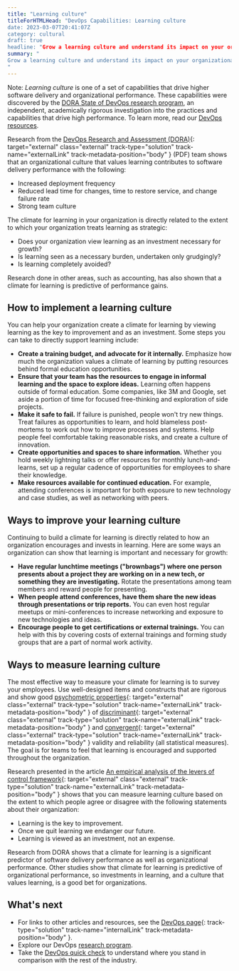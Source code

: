 ```yaml
---
title: "Learning culture"
titleForHTMLHead: "DevOps Capabilities: Learning culture
date: 2023-03-07T20:41:07Z
category: cultural
draft: true
headline: "Grow a learning culture and understand its impact on your organizational performance."
summary: "
Grow a learning culture and understand its impact on your organizational performance.
"
---
```


Note: *Learning culture* is one of a set of capabilities that drive higher
software delivery and organizational performance.  These capabilities were
discovered by the
[DORA State of DevOps research program](https://www.devops-research.com/research.html),
an independent, academically rigorous investigation into the practices and
capabilities that drive high performance. To learn more, read our
[DevOps resources](/devops).

Research from the [DevOps Research and Assessment (DORA)](https://services.google.com/fh/files/misc/state-of-devops-2014.pdf){: target="external" class="external" track-type="solution" track-name="externalLink" track-metadata-position="body" }
(PDF) team shows that an
organizational culture that values learning contributes to
software delivery performance with the following:

-   Increased deployment frequency
-   Reduced lead time for changes, time to restore service, and change failure rate
-   Strong team culture

The climate for learning in your organization is directly related to the extent
to which your organization treats learning as strategic:

-  Does your organization
    view learning as an investment necessary for growth?
-  Is learning seen as a necessary burden, undertaken only grudgingly?
-  Is learning completely avoided?

Research done in other areas, such as accounting, has also shown that a climate
for learning is predictive of performance gains.

## How to implement a learning culture

You can help your organization create a climate for learning by viewing
learning as the key to improvement and as an investment. Some steps you can take
 to directly support learning include:

-   **Create a training budget, and advocate for it internally.** Emphasize
    how much the organization values a climate of learning by putting resources
    behind formal education opportunities.
-   **Ensure that your team has the resources to engage in informal
    learning and the space to explore ideas.** Learning often happens outside
    of formal education. Some companies, like 3M and Google, set aside a
    portion of time for focused
    free-thinking and exploration of side projects.
-   **Make it safe to fail.** If failure is punished, people won't try new
    things. Treat failures as opportunities to learn, and hold blameless
    post-mortems to work out how to improve processes and systems. Help people
    feel comfortable taking reasonable risks, and create a culture of innovation.
-   **Create opportunities and spaces to share information.** Whether you
    hold weekly lightning talks or offer resources for monthly
    lunch-and-learns, set up a regular cadence of opportunities for employees
    to share their knowledge.
-   **Make resources available for continued education.** For example,
    attending conferences is important for both exposure to new technology and
    case studies, as well as networking with peers.

## Ways to improve your learning culture

Continuing to build a climate for learning is directly related to how an
organization encourages and invests in learning. Here are some ways an
organization can show that learning is important and necessary for growth:

-   **Have regular lunchtime meetings ("brownbags") where one person
    presents about a project they are working on in a new tech, or something
    they are investigating.** Rotate the presentations among team members and
    reward people for presenting.
-   **When people attend conferences, have them share the new ideas through
    presentations or trip reports.** You can even host regular meetups or
    mini-conferences to increase networking and exposure to new technologies
    and ideas.
-   **Encourage people to get certifications or external trainings.** You
    can help with this by covering costs of external trainings and forming
    study groups that are a part of normal work activity.

## Ways to measure learning culture

The most effective way to measure your climate for learning is to survey
your employees. Use well-designed items and constructs that are rigorous and
show good
[psychometric properties](https://wikipedia.org/wiki/Psychometrics){: target="external" class="external" track-type="solution" track-name="externalLink" track-metadata-position="body" }
of
[discriminant](https://wikipedia.org/wiki/Discriminant_validity){: target="external" class="external" track-type="solution" track-name="externalLink" track-metadata-position="body" }
and
[convergent](https://wikipedia.org/wiki/Convergent_validity){: target="external" class="external" track-type="solution" track-name="externalLink" track-metadata-position="body" }
validity and
reliability (all statistical measures). The goal is for teams to feel that
learning is encouraged and supported throughout the organization.

Research presented in the article
[An empirical analysis of the levers of control framework](https://www.sciencedirect.com/science/article/pii/S0361368207000049){: target="external" class="external" track-type="solution" track-name="externalLink" track-metadata-position="body" }
shows that you can measure learning culture based on the extent to which people
agree or disagree with the following statements about their organization:

-   Learning is the key to improvement.
-   Once we quit learning we endanger our future.
-   Learning is viewed as an investment, not an expense.

Research from DORA shows that a climate for learning is a significant predictor
of software delivery performance as well as organizational performance. Other
studies show that climate for learning is predictive of organizational
performance, so investments in learning, and a culture that values learning, is
a good bet for organizations.

## What's next

-   For links to other articles and resources, see the
    [DevOps page](/devops/){: track-type="solution" track-name="internalLink" track-metadata-position="body" }.
-   Explore our DevOps
    [research program](https://www.devops-research.com/research.html).
-   Take the
    [DevOps quick check](https://www.devops-research.com/quickcheck.html)
    to understand where you stand in comparison with the rest of the industry.
